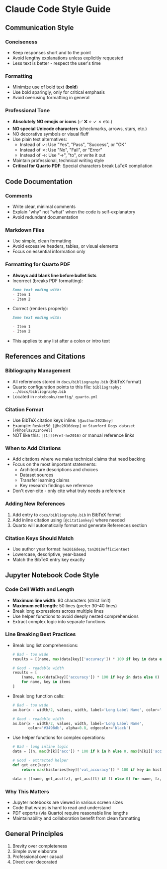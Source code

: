 # Claude Code Style Guide

## Communication Style

### Conciseness
- Keep responses short and to the point
- Avoid lengthy explanations unless explicitly requested
- Less text is better - respect the user's time

### Formatting
- Minimize use of bold text (**bold**)
- Use bold sparingly, only for critical emphasis
- Avoid overusing formatting in general

### Professional Tone
- **Absolutely NO emojis or icons** (✅ ❌ ⭐ ✓ ✗ etc.)
- **NO special Unicode characters** (checkmarks, arrows, stars, etc.)
- NO decorative symbols or visual fluff
- Use plain text alternatives:
  - Instead of ✓: Use "Yes", "Pass", "Success", or "OK"
  - Instead of ✗: Use "No", "Fail", or "Error"
  - Instead of →: Use "->", "to", or write it out
- Maintain professional, technical writing style
- **Critical for Quarto PDF**: Special characters break LaTeX compilation

## Code Documentation

### Comments
- Write clear, minimal comments
- Explain "why" not "what" when the code is self-explanatory
- Avoid redundant documentation

### Markdown Files
- Use simple, clean formatting
- Avoid excessive headers, tables, or visual elements
- Focus on essential information only

### Formatting for Quarto PDF
- **Always add blank line before bullet lists**
- Incorrect (breaks PDF formatting):
  ```markdown
  Some text ending with:
  - Item 1
  - Item 2
  ```
- Correct (renders properly):
  ```markdown
  Some text ending with:

  - Item 1
  - Item 2
  ```
- This applies to any list after a colon or intro text

## References and Citations

### Bibliography Management
- All references stored in `docs/bibliography.bib` (BibTeX format)
- Quarto configuration points to this file: `bibliography: ../docs/bibliography.bib`
- Located in `notebooks/config/_quarto.yml`

### Citation Format
- Use BibTeX citation keys inline: `[@author2023key]`
- Example: `ResNet50 [@he2016deep]` or `Stanford Dogs dataset [@khosla2011novel]`
- NOT like this: `[[1]](#ref-he2016)` or manual reference links

### When to Add Citations
- Add citations where we make technical claims that need backing
- Focus on the most important statements:
  - Architecture descriptions and choices
  - Dataset sources
  - Transfer learning claims
  - Key research findings we reference
- Don't over-cite - only cite what truly needs a reference

### Adding New References
1. Add entry to `docs/bibliography.bib` in BibTeX format
2. Add inline citation using `[@citationkey]` where needed
3. Quarto will automatically format and generate References section

### Citation Keys Should Match
- Use author year format: `he2016deep`, `tan2019efficientnet`
- Lowercase, descriptive, year-based
- Match the BibTeX entry key exactly

## Jupyter Notebook Code Style

### Code Cell Width and Length
- **Maximum line width**: 80 characters (strict limit)
- **Maximum cell length**: 50 lines (prefer 30-40 lines)
- Break long expressions across multiple lines
- Use helper functions to avoid deeply nested comprehensions
- Extract complex logic into separate functions

### Line Breaking Best Practices
- Break long list comprehensions:
  ```python
  # Bad - too wide
  results = [(name, max(data[key]['accuracy']) * 100 if key in data else 0) for name, key in items]

  # Good - readable width
  results = [
      (name, max(data[key]['accuracy']) * 100 if key in data else 0)
      for name, key in items
  ]
  ```
- Break long function calls:
  ```python
  # Bad - too wide
  ax.bar(x - width/2, values, width, label='Long Label Name', color='#3498db', alpha=0.8, edgecolor='black')

  # Good - readable width
  ax.bar(x - width/2, values, width, label='Long Label Name',
         color='#3498db', alpha=0.8, edgecolor='black')
  ```
- Use helper functions for complex operations:
  ```python
  # Bad - long inline logic
  data = [(n, max(h[k]['acc']) * 100 if k in h else 0, max(h[k2]['acc']) * 100 if k2 and k2 in h else 0) for n, k, k2 in models]

  # Good - extracted helper
  def get_acc(key):
      return max(histories[key]['val_accuracy']) * 100 if key in histories else 0

  data = [(name, get_acc(fz), get_acc(ft) if ft else 0) for name, fz, ft in models]
  ```

### Why This Matters
- Jupyter notebooks are viewed in various screen sizes
- Code that wraps is hard to read and understand
- PDF exports (via Quarto) require reasonable line lengths
- Maintainability and collaboration benefit from clean formatting

## General Principles

1. Brevity over completeness
2. Simple over elaborate
3. Professional over casual
4. Direct over decorated
